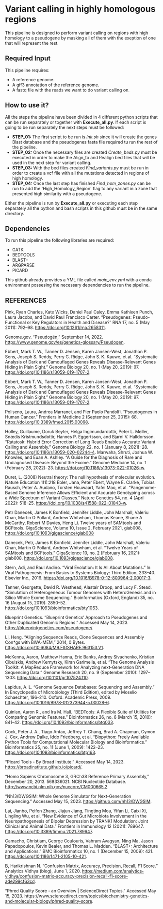 # Variant calling in highly homologous regions
This pipeline is designed to perform variant calling on regions with high homology to a pseudogene by masking all of them with the exeption of one that will represent the rest.

## Required Input
This pipeline requires:
  - A reference genome.
  - A gff3 annotation of the reference genome.
  - A fastq file with the reads we want to do variant calling on.
  
## How to use it?
All the steps the pipeline have been divided in 4 different python scripts that can be run separately or together with **Execute_all.py**. If each script is going to be run separately the next steps must be followed:

  - **STEP_01:** The first script to be run is _Init.sh_ since it will create the genes Blast database and the pseudogenes fasta file required tu run the rest of the pipeline.
  - **STEP_02:** Once the necessary files are created _Create_beds.py_ must be executed in order to make the Align_to and Realign bed files that will be used in the next step for variant calling.
  - **STEP_03:** With the bed files created _Find_variants.py_ must be run in order to create a vcf file with all the mutations detected in regions of high homology.
  - **STEP_04:** Once the last step has finished _Find_hom_zones.py_ can be run to add the 'High_Homology_Region' flag to any variant in a zone that presented high similarity with a pseudogene.

Either the pipeline is run by **Execute_all.py** or executing each step separately all the python and bash scripts in this github must be in the same directory.

## Dependencies
To run this pipeline the following libraries are required:
  - GATK
  - BEDTOOLS
  - BLAST+
  - ARGPARSE
  - PICARD
 
 This github already provides a YML file called _main_env.yml_ with a conda environment possesing the necessary dependencies to run the pipeline.
 
 ## REFERENCES
Pink, Ryan Charles, Kate Wicks, Daniel Paul Caley, Emma Kathleen Punch, Laura Jacobs, and David Raul Francisco Carter. “Pseudogenes: Pseudo-Functional or Key Regulators in Health and Disease?” RNA 17, no. 5 (May 2011): 792–98. https://doi.org/10.1261/rna.2658311.
 
Genome.gov. “Pseudogén,” September 14, 2022. https://www.genome.gov/es/genetics-glossary/Pseudogen. 

Ebbert, Mark T. W., Tanner D. Jensen, Karen Jansen-West, Jonathon P. Sens, Joseph S. Reddy, Perry G. Ridge, John S. K. Kauwe, et al. “Systematic Analysis of Dark and Camouflaged Genes Reveals Disease-Relevant Genes Hiding in Plain Sight.” Genome Biology 20, no. 1 (May 20, 2019): 97. https://doi.org/10.1186/s13059-019-1707-2. 

Ebbert, Mark T. W., Tanner D. Jensen, Karen Jansen-West, Jonathon P. Sens, Joseph S. Reddy, Perry G. Ridge, John S. K. Kauwe, et al. “Systematic Analysis of Dark and Camouflaged Genes Reveals Disease-Relevant Genes Hiding in Plain Sight.” Genome Biology 20, no. 1 (May 20, 2019): 97. https://doi.org/10.1186/s13059-019-1707-2. 

Poliseno, Laura, Andrea Marranci, and Pier Paolo Pandolfi. “Pseudogenes in Human Cancer.” Frontiers in Medicine 2 (September 25, 2015): 68. https://doi.org/10.3389/fmed.2015.00068.

Holley, Guillaume, Doruk Beyter, Helga Ingimundardottir, Peter L. Møller, Snædis Kristmundsdottir, Hannes P. Eggertsson, and Bjarni V. Halldorsson. “Ratatosk: Hybrid Error Correction of Long Reads Enables Accurate Variant Calling and Assembly.” Genome Biology 22, no. 1 (January 8, 2021): 28. https://doi.org/10.1186/s13059-020-02244-4.
Marwaha, Shruti, Joshua W. Knowles, and Euan A. Ashley. “A Guide for the Diagnosis of Rare and Undiagnosed Disease: Beyond the Exome.” Genome Medicine 14, no. 1 (February 28, 2022): 23. https://doi.org/10.1186/s13073-022-01026-w.

Duret, L. (2008) Neutral theory: The null hypothesis of molecular evolution. Nature Education 1(1):218
Ebler, Jana, Peter Ebert, Wayne E. Clarke, Tobias Rausch, Peter A. Audano, Torsten Houwaart, Yafei Mao, et al. “Pangenome-Based Genome Inference Allows Efficient and Accurate Genotyping across a Wide Spectrum of Variant Classes.” Nature Genetics 54, no. 4 (April 2022): 518–25. https://doi.org/10.1038/s41588-022-01043-w. 

Petr Danecek, James K Bonfield, Jennifer Liddle, John Marshall, Valeriu Ohan, Martin O Pollard, Andrew Whitwham, Thomas Keane, Shane A McCarthy, Robert M Davies, Heng Li. Twelve years of SAMtools and BCFtools. GigaScience, Volume 10, Issue 2, February 2021, giab008, https://doi.org/10.1093/gigascience/giab008

Danecek, Petr, James K Bonfield, Jennifer Liddle, John Marshall, Valeriu Ohan, Martin O Pollard, Andrew Whitwham, et al. “Twelve Years of SAMtools and BCFtools.” GigaScience 10, no. 2 (February 16, 2021): giab008. https://doi.org/10.1093/gigascience/giab008.

Stern, Adi, and Raul Andino. “Viral Evolution: It Is All About Mutations.” In Viral Pathogenesis: From Basics to Systems Biology: Third Edition, 233–40. Elsevier Inc., 2016. https://doi.org/10.1016/B978-0-12-800964-2.00017-3.

Tanner, Georgette, David R. Westhead, Alastair Droop, and Lucy F. Stead. “Simulation of Heterogeneous Tumour Genomes with HeteroGenesis and in Silico Whole Exome Sequencing.” Bioinformatics (Oxford, England) 35, no. 16 (August 15, 2019): 2850–52. https://doi.org/10.1093/bioinformatics/bty1063.

Blueprint Genetics. “Blueprint Genetics’ Approach to Pseudogenes and Other Duplicated Genomic Regions.” Accessed May 14, 2023. https://blueprintgenetics.com/pseudogene/.

Li, Heng. “Aligning Sequence Reads, Clone Sequences and Assembly Con*gs with BWA-MEM,” 2014, 0 Bytes. https://doi.org/10.6084/M9.FIGSHARE.963153.V1.

McKenna, Aaron, Matthew Hanna, Eric Banks, Andrey Sivachenko, Kristian Cibulskis, Andrew Kernytsky, Kiran Garimella, et al. “The Genome Analysis Toolkit: A MapReduce Framework for Analyzing next-Generation DNA Sequencing Data.” Genome Research 20, no. 9 (September 2010): 1297–1303. https://doi.org/10.1101/gr.107524.110.

Lapidus, A. L. “Genome Sequence Databases: Sequencing and Assembly.” In Encyclopedia of Microbiology (Third Edition), edited by Moselio Schaechter, 196–210. Oxford: Academic Press, 2009. https://doi.org/10.1016/B978-012373944-5.00028-6.

Quinlan, Aaron R., and Ira M. Hall. “BEDTools: A Flexible Suite of Utilities for Comparing Genomic Features.” Bioinformatics 26, no. 6 (March 15, 2010): 841–42. https://doi.org/10.1093/bioinformatics/btq033.

Cock, Peter J. A., Tiago Antao, Jeffrey T. Chang, Brad A. Chapman, Cymon J. Cox, Andrew Dalke, Iddo Friedberg, et al. “Biopython: Freely Available Python Tools for Computational Molecular Biology and Bioinformatics.” Bioinformatics 25, no. 11 (June 1, 2009): 1422–23. https://doi.org/10.1093/bioinformatics/btp163.

“Picard Tools - By Broad Institute.” Accessed May 14, 2023. https://broadinstitute.github.io/picard/. 

“Homo Sapiens Chromosome 3, GRCh38 Reference Primary Assembly,” December 20, 2013. 568336021. NCBI Nucleotide Database. http://www.ncbi.nlm.nih.gov/nuccore/CM000665.2. 

“Nh13/DWGSIM: Whole Genome Simulator for Next-Generation Sequencing.” Accessed May 15, 2023. https://github.com/nh13/DWGSIM. 

Lai, Jianbo, Peifen Zhang, Jiajun Jiang, Tingting Mou, Yifan Li, Caixi Xi, Lingling Wu, et al. “New Evidence of Gut Microbiota Involvement in the Neuropathogenesis of Bipolar Depression by TRANK1 Modulation: Joint Clinical and Animal Data.” Frontiers in Immunology 12 (2021): 789647. https://doi.org/10.3389/fimmu.2021.789647. 

Camacho, Christiam, George Coulouris, Vahram Avagyan, Ning Ma, Jason Papadopoulos, Kevin Bealer, and Thomas L. Madden. “BLAST+: Architecture and Applications.” BMC Bioinformatics 10, no. 1 (December 15, 2009): 421. https://doi.org/10.1186/1471-2105-10-421. 

B, Harikrishnan N. “Confusion Matrix, Accuracy, Precision, Recall, F1 Score.” Analytics Vidhya (blog), June 1, 2020. https://medium.com/analytics-vidhya/confusion-matrix-accuracy-precision-recall-f1-score-ade299cf63cd. 

“Phred Quality Score - an Overview | ScienceDirect Topics.” Accessed May 15, 2023. https://www.sciencedirect.com/topics/biochemistry-genetics-and-molecular-biology/phred-quality-score. 
